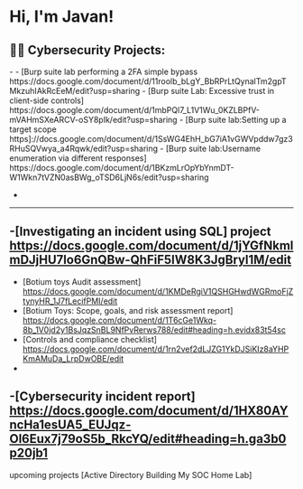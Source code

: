 <h1>Hi, I'm Javan!

<h2>👨‍💻 Cybersecurity Projects:</h2>
  - 
- [Burp suite lab performing a 2FA simple bypass https://docs.google.com/document/d/11roolb_bLgY_BbRPrLtQynalTm2gpTMkzuhIAkRcEeM/edit?usp=sharing
- [Burp suite Lab: Excessive trust in client-side controls] https://docs.google.com/document/d/1mbPQl7_L1V1Wu_0KZLBPfV-mVAHmSXeARCV-oSY8pIk/edit?usp=sharing
- [Burp suite lab:Setting up a target scope https]://docs.google.com/document/d/1SsWG4EhH_bG7iA1vGWVpddw7gz3RHuSQVwya_a4Rqwk/edit?usp=sharing
- [Burp suite lab:Username enumeration via different responses] https://docs.google.com/document/d/1BKzmLrOpYbYnmDT-W1Wkn7tVZN0asBWg_oTSD6LjN6s/edit?usp=sharing
  
-

-------
-[Investigating an incident using SQL] project https://docs.google.com/document/d/1jYGfNkmlmDJjHU7lo6GnQBw-QhFiF5IW8K3JgBryl1M/edit
-

- [Botium toys Audit assessment] https://docs.google.com/document/d/1KMDeRgiV1QSHGHwdWGRmoFjZtynyHR_1J7fLecifPMI/edit
- [Botium Toys: Scope, goals, and risk assessment report] https://docs.google.com/document/d/1T6cGe1Wkq-8b_1V0jd2y1BsJqzSnBL9NfPvRerws788/edit#heading=h.evidx83t54sc
- [Controls and compliance checklist] https://docs.google.com/document/d/1rn2vef2dLJZG1YkDJSiKIz8aYHPKmAMuDa_LrpDwOBE/edit
-
-[Cybersecurity incident report] https://docs.google.com/document/d/1HX80AYncHa1esUA5_EUJqz-Ol6Eux7j79oS5b_RkcYQ/edit#heading=h.ga3b0p20jb1
-
upcoming projects [Active Directory Building My SOC Home Lab]

[linkedin]: https://www.linkedin.com/in/javan-reid-06aaa52a4/



